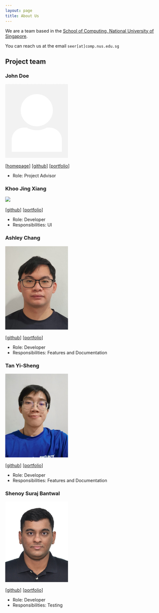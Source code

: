 ```yaml
---
layout: page
title: About Us
---
```


We are a team based in the [School of Computing, National University of Singapore](http://www.comp.nus.edu.sg).

You can reach us at the email `seer[at]comp.nus.edu.sg`

## Project team

### John Doe

<img src="images/johndoe.png" width="200px">

[[homepage](http://www.comp.nus.edu.sg/~damithch)]
[[github](https://github.com/johndoe)]
[[portfolio](team/johndoe.md)]

* Role: Project Advisor

### Khoo Jing Xiang

<img src="images/meowwtama.png" width="200px">

[[github](http://github.com/meowwtama)]
[[portfolio](team/meowwtama.md)]

* Role: Developer
* Responsibilities: UI

### Ashley Chang

<img src="images/ashleyclx.png" width="200px">

[[github](http://github.com/ashleyclx)] [[portfolio](team/ashleyclx.md)]

* Role: Developer
* Responsibilities: Features and Documentation

### Tan Yi-Sheng

<img src="images/ty-stan0417.png" width="200px">

[[github](http://github.com/Ty-stan0417)]
[[portfolio](team/Ty-stan0417.md)]

* Role: Developer
* Responsibilities: Features and Documentation

### Shenoy Suraj Bantwal

<img src="images/darkarche3.png" width="200px">

[[github](https://github.com/Darkarche3)]
[[portfolio](team/Darkarche3.md)]

* Role: Developer
* Responsibilities: Testing
